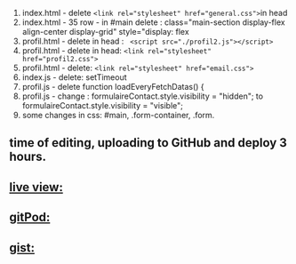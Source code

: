1. index.html - delete `<link rel="stylesheet" href="general.css">`in head
2. index.html - 35 row - in #main delete : class="main-section display-flex align-center display-grid" style="display: flex
3. profil.html - delete in head : ` <script src="./profil2.js"></script>`
4. profil.html - delete in head:  `<link rel="stylesheet" href="profil2.css">`
5. profil.html - delete: `<link rel="stylesheet" href="email.css">`
6. index.js - delete: setTimeout
7. profil.js - delete function loadEveryFetchDatas() {
8. profil.js - change : formulaireContact.style.visibility = "hidden"; to   formulaireContact.style.visibility = "visible";
9. some changes in css: #main, .form-container, .form.

## time of editing, uploading to GitHub and deploy 3 hours.

## [live view:](https://mazal-fish-test-epr.vercel.app/)
## [gitPod:](https://saramazal-mazalfishtest-2spu7paogmi.ws-us88.gitpod.io)
## [gist:](https://gist.github.com/saramazal/e218f5bf250537aa045f21b49a3316d5)
